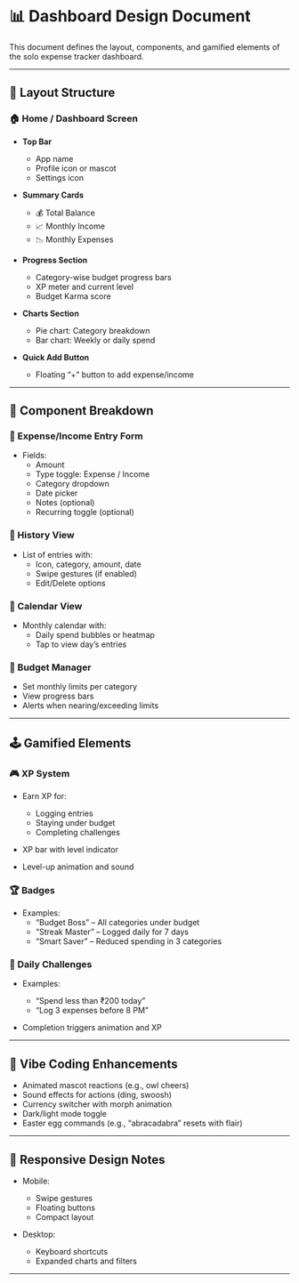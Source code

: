 # 📊 Dashboard Design Document

This document defines the layout, components, and gamified elements of the solo expense tracker dashboard.

---

## 🧱 Layout Structure

### 🏠 Home / Dashboard Screen

- **Top Bar**
  - App name
  - Profile icon or mascot
  - Settings icon

- **Summary Cards**
  - 💰 Total Balance
  - 📈 Monthly Income
  - 📉 Monthly Expenses

- **Progress Section**
  - Category-wise budget progress bars
  - XP meter and current level
  - Budget Karma score

- **Charts Section**
  - Pie chart: Category breakdown
  - Bar chart: Weekly or daily spend

- **Quick Add Button**
  - Floating “+” button to add expense/income

---

## 🧩 Component Breakdown

### 🔹 Expense/Income Entry Form

- Fields:
  - Amount
  - Type toggle: Expense / Income
  - Category dropdown
  - Date picker
  - Notes (optional)
  - Recurring toggle (optional)

### 🔹 History View

- List of entries with:
  - Icon, category, amount, date
  - Swipe gestures (if enabled)
  - Edit/Delete options

### 🔹 Calendar View

- Monthly calendar with:
  - Daily spend bubbles or heatmap
  - Tap to view day’s entries

### 🔹 Budget Manager

- Set monthly limits per category
- View progress bars
- Alerts when nearing/exceeding limits

---

## 🕹️ Gamified Elements

### 🎮 XP System

- Earn XP for:
  - Logging entries
  - Staying under budget
  - Completing challenges

- XP bar with level indicator
- Level-up animation and sound

### 🏆 Badges

- Examples:
  - “Budget Boss” – All categories under budget
  - “Streak Master” – Logged daily for 7 days
  - “Smart Saver” – Reduced spending in 3 categories

### 📅 Daily Challenges

- Examples:
  - “Spend less than ₹200 today”
  - “Log 3 expenses before 8 PM”

- Completion triggers animation and XP

---

## 🎨 Vibe Coding Enhancements

- Animated mascot reactions (e.g., owl cheers)
- Sound effects for actions (ding, swoosh)
- Currency switcher with morph animation
- Dark/light mode toggle
- Easter egg commands (e.g., “abracadabra” resets with flair)

---

## 📱 Responsive Design Notes

- Mobile:
  - Swipe gestures
  - Floating buttons
  - Compact layout

- Desktop:
  - Keyboard shortcuts
  - Expanded charts and filters

---